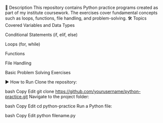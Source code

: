 📌 Description
This repository contains Python practice programs created as part of my institute coursework. The exercises cover fundamental concepts such as loops, functions, file handling, and problem-solving.
🛠 Topics Covered
Variables and Data Types

Conditional Statements (if, elif, else)

Loops (for, while)

Functions

File Handling

Basic Problem Solving Exercises

▶️ How to Run
Clone the repository:

bash
Copy
Edit
git clone https://github.com/yourusername/python-practice.git
Navigate to the project folder:

bash
Copy
Edit
cd python-practice
Run a Python file:

bash
Copy
Edit
python filename.py
